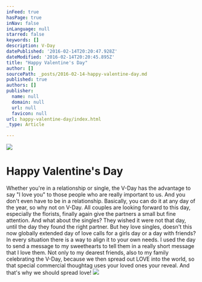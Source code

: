 ```yaml
---
inFeed: true
hasPage: true
inNav: false
inLanguage: null
starred: false
keywords: []
description: V-Day
datePublished: '2016-02-14T20:20:47.928Z'
dateModified: '2016-02-14T20:20:45.895Z'
title: "Happy Valentine's Day"
author: []
sourcePath: _posts/2016-02-14-happy-valentine-day.md
published: true
authors: []
publisher:
  name: null
  domain: null
  url: null
  favicon: null
url: happy-valentine-day/index.html
_type: Article

---
```

![](https://s3-us-west-2.amazonaws.com/the-grid-img/p/696508a8d073b80db65b8fc84520f4c5402346dd.jpg)

# Happy Valentine's Day

Whether you're in a relationship or
single, the V-Day has the advantage to say "I love you" to those people who are really important to us. And you don't even have to be in a
relationship. Basically, you can do it at any day of the year, so
why not on V-Day. All couples are looking forward to this day, especially the
florists, finally again give the partners a small but fine attention. And what
about the singles? They wished it were not that day, until the day they found the right partner. But hey love singles, doesn't this now globally extended day of love calls for a girls day or a
day with friends? In every situation
there is a way to align it to your own needs. I used the day to
send a message to my sweethearts to tell them in a really short message that I love them. Not only to my dearest friends, also to
my family celebrating the V-Day, because we then spread out LOVE into
the world, so that special commercial thoughtag uses your loved ones your
reveal. And that's why we should spread love!  ![](https://s3-us-west-2.amazonaws.com/the-grid-img/p/1cec9ba9293ed21ee88e17788635311290904b5f.jpg)